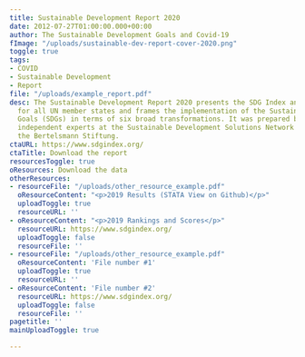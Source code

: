 ```yaml
---
title: Sustainable Development Report 2020
date: 2012-07-27T01:00:00.000+00:00
author: The Sustainable Development Goals and Covid-19
fImage: "/uploads/sustainable-dev-report-cover-2020.png"
toggle: true
tags:
- COVID
- Sustainable Development
- Report
file: "/uploads/example_report.pdf"
desc: The Sustainable Development Report 2020 presents the SDG Index and Dashboards
  for all UN member states and frames the implementation of the Sustainable Development
  Goals (SDGs) in terms of six broad transformations. It was prepared by teams of
  independent experts at the Sustainable Development Solutions Network (SDSN) and
  the Bertelsmann Stiftung.
ctaURL: https://www.sdgindex.org/
ctaTitle: Download the report
resourcesToggle: true
oResources: Download the data
otherResources:
- resourceFile: "/uploads/other_resource_example.pdf"
  oResourceContent: "<p>2019 Results (STATA View on Github)</p>"
  uploadToggle: true
  resourceURL: ''
- oResourceContent: "<p>2019 Rankings and Scores</p>"
  resourceURL: https://www.sdgindex.org/
  uploadToggle: false
  resourceFile: ''
- resourceFile: "/uploads/other_resource_example.pdf"
  oResourceContent: 'File number #1'
  uploadToggle: true
  resourceURL: ''
- oResourceContent: 'File number #2'
  resourceURL: https://www.sdgindex.org/
  uploadToggle: false
  resourceFile: ''
pagetitle: ''
mainUploadToggle: true

---
```

